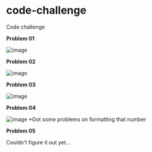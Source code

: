 # code-challenge
Code challenge

**Problem 01**  

![image](https://user-images.githubusercontent.com/49028929/137604301-d979637d-4c1d-49db-99bd-db8c5a0dcdeb.png)  

**Problem 02**  

![image](https://user-images.githubusercontent.com/49028929/137604326-86047013-f1b3-4088-9930-418c460d3738.png)  

**Problem 03**  

![image](https://user-images.githubusercontent.com/49028929/137604349-21c1f69a-f4c9-4061-ba5f-199e1c94911b.png)  

**Problem 04**  

![image](https://user-images.githubusercontent.com/49028929/137604362-e96af65a-624d-436e-821b-54321b8b74a2.png)
*Got some problems on formatting that number

**Problem 05**  

Couldn't figure it out yet...
